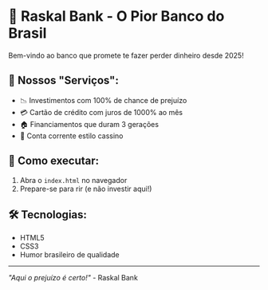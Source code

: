 # 💸 Raskal Bank - O Pior Banco do Brasil

Bem-vindo ao banco que promete te fazer perder dinheiro desde 2025! 

## 🎯 Nossos "Serviços":
- 📉 Investimentos com 100% de chance de prejuízo
- 💳 Cartão de crédito com juros de 1000% ao mês  
- 🏠 Financiamentos que duram 3 gerações
- 🎰 Conta corrente estilo cassino

## 🚀 Como executar:
1. Abra o `index.html` no navegador
2. Prepare-se para rir (e não investir aqui!)

## 🛠️ Tecnologias:
- HTML5
- CSS3 
- Humor brasileiro de qualidade

---
*"Aqui o prejuízo é certo!"* - Raskal Bank
